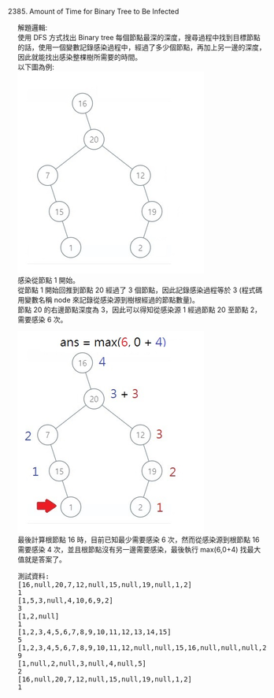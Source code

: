 2385. Amount of Time for Binary Tree to Be Infected  

解題邏輯:  
使用 DFS 方式找出 Binary tree 每個節點最深的深度，搜尋過程中找到目標節點的話，使用一個變數記錄感染過程中，經過了多少個節點，再加上另一邊的深度，因此就能找出感染整棵樹所需要的時間。  
以下圖為例:  
![Example](ExampleTree.jpg)  
感染從節點 1 開始。  
從節點 1 開始回推到節點 20 經過了 3 個節點，因此記錄感染過程等於 3 (程式碼用變數名稱 node 來記錄從感染源到樹根經過的節點數量)。  
節點 20 的右邊節點深度為 3，因此可以得知從感染源 1 經過節點 20 至節點 2，需要感染 6 次。  

![Answer](ExampleTreeAns.jpg)  
最後計算根節點 16 時，目前已知最少需要感染 6 次，然而從感染源到根節點 16 需要感染 4 次，並且根節點沒有另一邊需要感染，最後執行 max(6,0+4) 找最大值就是答案了。  


<pre>
測試資料:
[16,null,20,7,12,null,15,null,19,null,1,2]
1
[1,5,3,null,4,10,6,9,2]
3
[1,2,null]
1
[1,2,3,4,5,6,7,8,9,10,11,12,13,14,15]
5
[1,2,3,4,5,6,7,8,9,10,11,12,null,null,15,16,null,null,null,20,null,null,23,24]
9
[1,null,2,null,3,null,4,null,5]
2
[16,null,20,7,12,null,15,null,19,null,1,2]
1
</pre>
